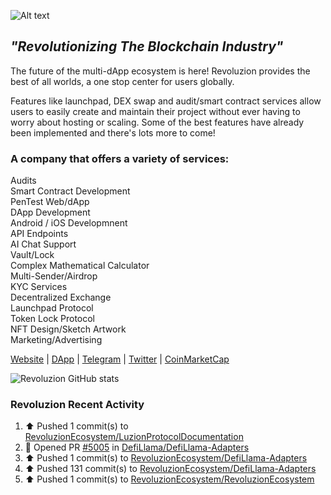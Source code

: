 <img
  src="http://revoluzion.io/wp-content/uploads/2022/12/RevoluzionFull-1.png"
  alt="Alt text"
  title="Revoluzion"
  style="display: inline-block; margin: 0 auto; max-width: 200px">
## <i>"Revolutionizing The Blockchain Industry"</i><br>
The future of the multi-dApp ecosystem is here! Revoluzion provides the best of all worlds, a one stop center for users globally.<br>

Features like launchpad, DEX swap and audit/smart contract services allow users to easily create and maintain their project without ever having to worry about hosting or scaling. Some of the best features have already been implemented and there's lots more to come!<br>

### A company that offers a variety of services:

  Audits<br>
  Smart Contract Development<br>
  PenTest Web/dApp<br>
  DApp Development<br>
  Android / iOS Developmnent<br>
  API Endpoints<br>
  AI Chat Support<br>
  Vault/Lock<br>
  Complex Mathematical Calculator<br>
  Multi-Sender/Airdrop<br>
  KYC Services<br>
  Decentralized Exchange<br>
  Launchpad Protocol<br>
  Token Lock Protocol<br>
  NFT Design/Sketch Artwork<br>
  Marketing/Advertising<br>

[Website](https://revoluzion.io) | [DApp](https://revoluzion.app) | [Telegram](https://t.me/RevoluzionEcosystem) | [Twitter](https://twitter.com/RevoluzionEco) | [CoinMarketCap](https://coinmarketcap.com/community/profile/Revoluzion)

![Revoluzion GitHub stats](https://github-readme-stats.vercel.app/api?username=RevoluzionEcosystem&theme=gotham&show_icons=true)<br>

### Revoluzion Recent Activity
<!--START_SECTION:activity-->
<!--RECENT_ACTIVITY:start-->
1. ⬆️ Pushed 1 commit(s) to [RevoluzionEcosystem/LuzionProtocolDocumentation](https://github.com/RevoluzionEcosystem/LuzionProtocolDocumentation)<br>
2. 💪 Opened PR [#5005](https://github.com/DefiLlama/DefiLlama-Adapters/pull/5005) in [DefiLlama/DefiLlama-Adapters](https://github.com/DefiLlama/DefiLlama-Adapters)<br>
3. ⬆️ Pushed 1 commit(s) to [RevoluzionEcosystem/DefiLlama-Adapters](https://github.com/RevoluzionEcosystem/DefiLlama-Adapters)<br>
4. ⬆️ Pushed 131 commit(s) to [RevoluzionEcosystem/DefiLlama-Adapters](https://github.com/RevoluzionEcosystem/DefiLlama-Adapters)<br>
5. ⬆️ Pushed 1 commit(s) to [RevoluzionEcosystem/RevoluzionEcosystem](https://github.com/RevoluzionEcosystem/RevoluzionEcosystem)<br>
<!--RECENT_ACTIVITY:end-->
